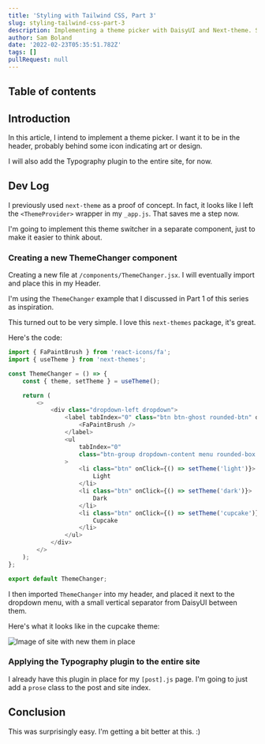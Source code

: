 ```yaml
---
title: 'Styling with Tailwind CSS, Part 3'
slug: styling-tailwind-css-part-3
description: Implementing a theme picker with DaisyUI and Next-theme. Surprisingly simple!
author: Sam Boland
date: '2022-02-23T05:35:51.782Z'
tags: []
pullRequest: null
---
```


## Table of contents

## Introduction

In this article, I intend to implement a theme picker. I want it to be in the header, probably behind some icon indicating art or design.

I will also add the Typography plugin to the entire site, for now.

## Dev Log

I previously used `next-theme` as a proof of concept. In fact, it looks like I left the `<ThemeProvider>` wrapper in my `_app.js`. That saves me a step now.

I'm going to implement this theme switcher in a separate component, just to make it easier to think about.

### Creating a new ThemeChanger component

Creating a new file at `/components/ThemeChanger.jsx`. I will eventually import and place this in my Header.

I'm using the `ThemeChanger` example that I discussed in Part 1 of this series as inspiration.

This turned out to be very simple. I love this `next-themes` package, it's great.

Here's the code:

```js
import { FaPaintBrush } from 'react-icons/fa';
import { useTheme } from 'next-themes';

const ThemeChanger = () => {
    const { theme, setTheme } = useTheme();

    return (
        <>
            <div class="dropdown-left dropdown">
                <label tabIndex="0" class="btn btn-ghost rounded-btn" data-cy="headerDropdownMenu">
                    <FaPaintBrush />
                </label>
                <ul
                    tabIndex="0"
                    class="btn-group dropdown-content menu rounded-box mt-4 w-52 bg-base-100 p-2 shadow"
                >
                    <li class="btn" onClick={() => setTheme('light')}>
                        Light
                    </li>
                    <li class="btn" onClick={() => setTheme('dark')}>
                        Dark
                    </li>
                    <li class="btn" onClick={() => setTheme('cupcake')}>
                        Cupcake
                    </li>
                </ul>
            </div>
        </>
    );
};

export default ThemeChanger;
```

I then imported `ThemeChanger` into my header, and placed it next to the dropdown menu, with a small vertical separator from DaisyUI between them.

Here's what it looks like in the cupcake theme:

![Image of site with new them in place](/Screen%20Shot%202022-02-22%20at%209.52.29%20PM.png)

### Applying the Typography plugin to the entire site

I already have this plugin in place for my `[post].js` page. I'm going to just add a `prose` class to the post and site index.

## Conclusion

This was surprisingly easy. I'm getting a bit better at this. :)
